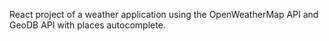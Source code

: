 React project of a weather application using the OpenWeatherMap API and GeoDB API with places autocomplete. 
